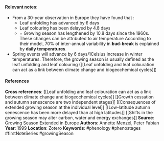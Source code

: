 #### **Relevant notes**:
- From a 30-year observation in Europe they have found that :
	- Leaf unfolding has advanced by 6 days
	- Leaf colouring has been delayed by 4.8 days
	- = Growing season has lengthened by 10.8 days since the 1960s. These changes can be attributed to air temperature
According to their model, 70% of inter-annual variability in **bud-break** is explained by **daily temperatures**. 
- Spring events will advance by 6 days/1Celsius increase in winter temperatures.
Therefore, the growing season is usually defined as the leaf unfolding and leaf colouring ([[Leaf unfolding and leaf colouration can act as a link between climate change and biogeochemical cycles]])
#### References
**Cross references**: 
[[Leaf unfolding and leaf colouration can act as a link between climate change and biogeochemical cycles]]
[[Growth cessation and autumn senescence are two independent stages]]
[[Consequences of extended growing season at the individual level]]
[[Low-latitude autumn senescence has been more delayed than at high latitudes]]
[[Shifts in the growing season may alter carbon, water and energy exchanges]]
**Source**: Growing Season Extended in Europe
**Authors**: Annette Menzel, Peter Fabian
**Year**: 1999
**Location**: Zotero
**Keywords**: #phenology #phenostages #firstNoteSeries #growingSeason 
